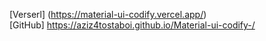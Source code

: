  [Verserl] (https://material-ui-codify.vercel.app/)         
 [GitHub] https://aziz4tostaboi.github.io/Material-ui-codify-/ 

